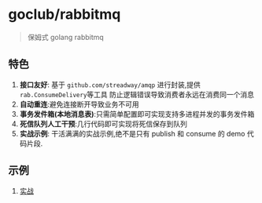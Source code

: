 # goclub/rabbitmq

> 保姆式 golang rabbitmq 

## 特色
1. **接口友好**: 基于 `github.com/streadway/amqp` 进行封装,提供 `rab.ConsumeDelivery`等工具 防止逻辑错误导致消费者永远在消费同一个消息
2. **自动重连**:避免连接断开导致业务不可用
3. **事务发件箱(本地消息表)**:只需简单配置即可实现支持多进程并发的事务发件箱
4. **死信队列人工干预**:几行代码即可实现将死信保存到队列
5. **实战示例**: 干活满满的实战示例,绝不是只有 publish  和 consume 的 demo 代码片段. 

## 示例

1. [实战](example/internal/action/readme.md)
